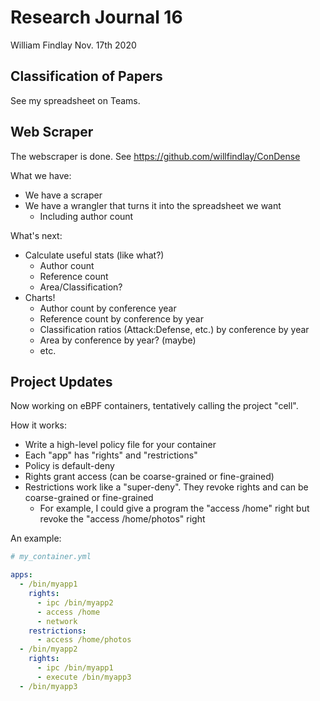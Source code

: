 # Research Journal 16

William Findlay
Nov. 17th 2020

## Classification of Papers

See my spreadsheet on Teams.

## Web Scraper

The webscraper is done. See https://github.com/willfindlay/ConDense

What we have:

* We have a scraper
* We have a wrangler that turns it into the spreadsheet we want
    * Including author count

What's next:

* Calculate useful stats (like what?)
    * Author count
    * Reference count
    * Area/Classification?
* Charts!
    * Author count by conference year
    * Reference count by conference by year
    * Classification ratios (Attack:Defense, etc.) by conference by year
    * Area by conference by year? (maybe)
    * etc.

## Project Updates

Now working on eBPF containers, tentatively calling the project "cell".

How it works:

* Write a high-level policy file for your container
* Each "app" has "rights" and "restrictions"
* Policy is default-deny
* Rights grant access (can be coarse-grained or fine-grained)
* Restrictions work like a "super-deny". They revoke rights and can be coarse-grained or fine-grained
    * For example, I could give a program the "access /home" right but revoke the "access /home/photos" right

An example:

```yaml
# my_container.yml

apps:
  - /bin/myapp1
    rights:
      - ipc /bin/myapp2
      - access /home
      - network
    restrictions:
      - access /home/photos
  - /bin/myapp2
    rights:
      - ipc /bin/myapp1
      - execute /bin/myapp3
  - /bin/myapp3
```
